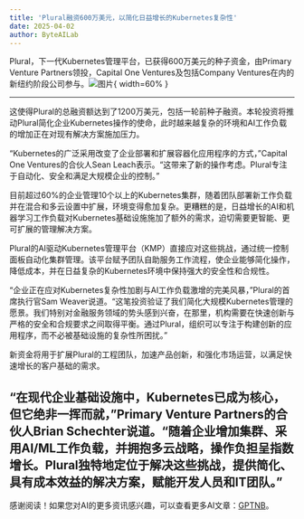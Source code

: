 ```yaml
---
title: 'Plural融资600万美元，以简化日益增长的Kubernetes复杂性'
date: 2025-04-02
author: ByteAILab
---
```


Plural，下一代Kubernetes管理平台，已获得600万美元的种子资金，由Primary Venture Partners领投，Capital One Ventures及包括Company Ventures在内的新纽约阶段公司参与。![图片](https://ai-techpark.com/wp-content/uploads/Plural-Raises.jpg){ width=60% }

---
这使得Plural的总融资额达到了1200万美元，包括一轮前种子融资。本轮投资将推动Plural简化企业Kubernetes操作的使命，此时越来越复杂的环境和AI工作负载的增加正在对现有解决方案施加压力。

“Kubernetes的广泛采用改变了企业部署和扩展容器化应用程序的方式，”Capital One Ventures的合伙人Sean Leach表示。“这带来了新的操作考虑。Plural专注于自动化、安全和满足大规模企业的控制。”

目前超过60%的企业管理10个以上的Kubernetes集群，随着团队部署新工作负载并在混合和多云设置中扩展，环境变得愈加复杂。更糟糕的是，日益增长的AI和机器学习工作负载对Kubernetes基础设施施加了额外的需求，迫切需要更智能、更可扩展的管理解决方案。

Plural的AI驱动Kubernetes管理平台（KMP）直接应对这些挑战，通过统一控制面板自动化集群管理。该平台赋予团队自助服务工作流程，使企业能够简化操作，降低成本，并在日益复杂的Kubernetes环境中保持强大的安全性和合规性。

“企业正在应对Kubernetes复杂性加剧与AI工作负载激增的完美风暴，”Plural的首席执行官Sam Weaver说道。“这笔投资验证了我们简化大规模Kubernetes管理的愿景。我们特别对金融服务领域的势头感到兴奋，在那里，机构需要在快速创新与严格的安全和合规要求之间取得平衡。通过Plural，组织可以专注于构建创新的应用程序，而不必被基础设施的复杂性所困扰。”

新资金将用于扩展Plural的工程团队，加速产品创新，和强化市场运营，以满足快速增长的客户基础的需求。

“在现代企业基础设施中，Kubernetes已成为核心，但它绝非一挥而就，”Primary Venture Partners的合伙人Brian Schechter说道。“随着企业增加集群、采用AI/ML工作负载，并拥抱多云战略，操作负担呈指数增长。Plural独特地定位于解决这些挑战，提供简化、具有成本效益的解决方案，赋能开发人员和IT团队。”
---
感谢阅读！如果您对AI的更多资讯感兴趣，可以查看更多AI文章：[GPTNB](https://gptnb.com)。